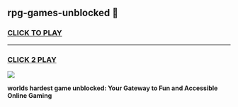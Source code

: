 
## rpg-games-unblocked 👋
<h3>
<a href="https://premium.freeplayer.one?title=rpg-games-unblocked&ref=14F">CLICK TO PLAY</a></h3>
<hr>

<h3>
<a href="https://premium.freeplayer.one?title=rpg-games-unblocked&ref=14F">CLICK 2 PLAY</a>
  
</h3>

<a href="https://premium.freeplayer.one?title=rpg-games-unblocked&ref=12F/"><img src="https://clearcache.store/games.png"></a>


**worlds hardest game unblocked: Your Gateway to Fun and Accessible Online Gaming**
